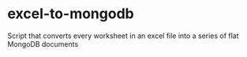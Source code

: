 # excel-to-mongodb
Script that converts every worksheet in an excel file into a series of flat MongoDB documents

